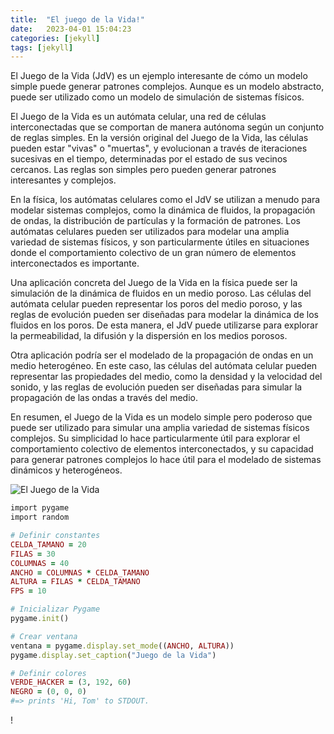 ```yaml
---
title:  "El juego de la Vida!"
date:   2023-04-01 15:04:23
categories: [jekyll]
tags: [jekyll]
---
```

El Juego de la Vida (JdV) es un ejemplo interesante de cómo un modelo simple puede generar patrones complejos. Aunque es un modelo abstracto, puede ser utilizado como un modelo de simulación de sistemas físicos.

El Juego de la Vida es un autómata celular, una red de células interconectadas que se comportan de manera autónoma según un conjunto de reglas simples. En la versión original del Juego de la Vida, las células pueden estar "vivas" o "muertas", y evolucionan a través de iteraciones sucesivas en el tiempo, determinadas por el estado de sus vecinos cercanos. Las reglas son simples pero pueden generar patrones interesantes y complejos.

En la física, los autómatas celulares como el JdV se utilizan a menudo para modelar sistemas complejos, como la dinámica de fluidos, la propagación de ondas, la distribución de partículas y la formación de patrones. Los autómatas celulares pueden ser utilizados para modelar una amplia variedad de sistemas físicos, y son particularmente útiles en situaciones donde el comportamiento colectivo de un gran número de elementos interconectados es importante.

Una aplicación concreta del Juego de la Vida en la física puede ser la simulación de la dinámica de fluidos en un medio poroso. Las células del autómata celular pueden representar los poros del medio poroso, y las reglas de evolución pueden ser diseñadas para modelar la dinámica de los fluidos en los poros. De esta manera, el JdV puede utilizarse para explorar la permeabilidad, la difusión y la dispersión en los medios porosos.

Otra aplicación podría ser el modelado de la propagación de ondas en un medio heterogéneo. En este caso, las células del autómata celular pueden representar las propiedades del medio, como la densidad y la velocidad del sonido, y las reglas de evolución pueden ser diseñadas para simular la propagación de las ondas a través del medio.

En resumen, el Juego de la Vida es un modelo simple pero poderoso que puede ser utilizado para simular una amplia variedad de sistemas físicos complejos. Su simplicidad lo hace particularmente útil para explorar el comportamiento colectivo de elementos interconectados, y su capacidad para generar patrones complejos lo hace útil para el modelado de sistemas dinámicos y heterogéneos.

![El Juego de la Vida](https://upload.wikimedia.org/wikipedia/commons/e/e6/Conways_game_of_life_breeder_animation.gif)


``` ruby
import pygame
import random

# Definir constantes
CELDA_TAMANO = 20
FILAS = 30
COLUMNAS = 40
ANCHO = COLUMNAS * CELDA_TAMANO
ALTURA = FILAS * CELDA_TAMANO
FPS = 10

# Inicializar Pygame
pygame.init()

# Crear ventana
ventana = pygame.display.set_mode((ANCHO, ALTURA))
pygame.display.set_caption("Juego de la Vida")

# Definir colores
VERDE_HACKER = (3, 192, 60)
NEGRO = (0, 0, 0)
#=> prints 'Hi, Tom' to STDOUT.
```
!



[jekyll]:      http://jekyllrb.com
[jekyll-gh]:   https://github.com/jekyll/jekyll
[jekyll-help]: https://github.com/jekyll/jekyll-help
